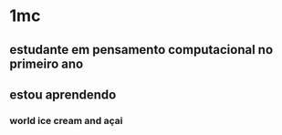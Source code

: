 # 1mc
## estudante em pensamento computacional no primeiro ano 
## estou aprendendo 
### world ice cream and açai 
